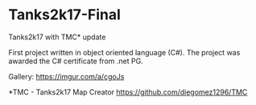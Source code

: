 # Tanks2k17-Final
Tanks2k17 with TMC* update

First project written in object oriented language (C#).
The project was awarded the C# certificate from .net PG.

Gallery: https://imgur.com/a/cgoJs

*TMC - Tanks2k17 Map Creator
https://github.com/diegomez1296/TMC
